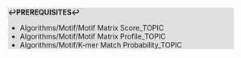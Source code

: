 <div style="margin:2em; background-color: #e0e0e0;">

<strong>↩PREREQUISITES↩</strong>

 * Algorithms/Motif/Motif Matrix Score_TOPIC
 * Algorithms/Motif/Motif Matrix Profile_TOPIC
 * Algorithms/Motif/K-mer Match Probability_TOPIC

</div>

